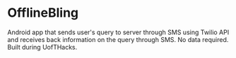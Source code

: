 # OfflineBling
Android app that sends user's query to server through SMS using Twilio API and receives back information on the query through SMS. No data required. Built during UofTHacks.
